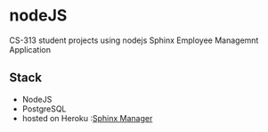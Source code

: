 # nodeJS
CS-313 student projects using nodejs
Sphinx Employee Managemnt Application
## Stack
- NodeJS
- PostgreSQL
- hosted on Heroku :[Sphinx Manager](https://glacial-wave-55320.herokuapp.com/sphinxmanager)
